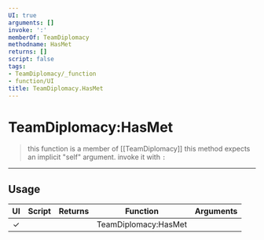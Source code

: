 ```yaml
---
UI: true
arguments: []
invoke: ':'
memberOf: TeamDiplomacy
methodname: HasMet
returns: []
script: false
tags:
- TeamDiplomacy/_function
- function/UI
title: TeamDiplomacy.HasMet
---
```

# TeamDiplomacy:HasMet
> this function is a member of [[TeamDiplomacy]]
> this method expects an implicit "self" argument. invoke it with `:`
-----
## Usage
|  UI | Script | Returns | Function | Arguments |
|:---:|:------:|-------:|:--------:|:---------|
|✓| ||TeamDiplomacy:HasMet||
